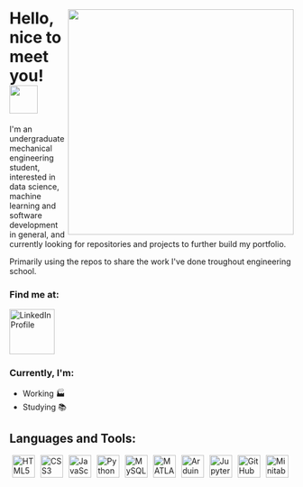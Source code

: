 <img style="margin-top: 40px;" align="right" width="400px" src="https://media0.giphy.com/media/v1.Y2lkPTc5MGI3NjExMXpldTJsaXJhemV1cGN4bnY1bHl5d2Y5cW12bW90Zm4ya3R3YncxdiZlcD12MV9pbnRlcm5hbF9naWZfYnlfaWQmY3Q9Zw/bGgsc5mWoryfgKBx1u/giphy.gif">

# Hello, nice to meet you! <img width="50px" src="https://camo.githubusercontent.com/e8e7b06ecf583bc040eb60e44eb5b8e0ecc5421320a92929ce21522dbc34c891/68747470733a2f2f6d656469612e67697068792e636f6d2f6d656469612f6876524a434c467a6361737252346961377a2f67697068792e676966">
  I'm an undergraduate mechanical engineering student, interested in data science, machine learning and software development in general, and currently looking for repositories and projects to further build my portfolio.
  
  Primarily using the repos to share the work I've done troughout engineering school.
### Find me at:
  <a href="https://www.linkedin.com/in/vitor-nakayama/">
    <img src="https://img.shields.io/badge/LinkedIn-0077B5?style=for-the-badge&logo=linkedin&logoColor=white" alt="LinkedIn Profile" width="80px">
  </a>
</h3>

### Currently, I'm:
  - Working 🏭
  - Studying 📚

<h2>Languages and Tools:</h2>
<img align="left" style="margin: 0px 5px;" alt="HTML5" width="40px" src="https://cdn.jsdelivr.net/gh/devicons/devicon/icons/html5/html5-plain-wordmark.svg" />
<img align="left" style="margin: 0px 5px;" alt="CSS3" width="40px" src="https://cdn.jsdelivr.net/gh/devicons/devicon/icons/css3/css3-plain-wordmark.svg" />
<img align="left" style="margin: 0px 5px;" alt="JavaScript" width="40px" src="https://cdn.jsdelivr.net/gh/devicons/devicon/icons/javascript/javascript-original.svg" />
<img align="left" style="margin: 0px 5px;" alt="Python" width="40px" src="https://cdn.jsdelivr.net/gh/devicons/devicon/icons/python/python-original.svg">
<img align="left" style="margin: 0px 5px;" alt="MySQL" width="40px" src="https://cdn.jsdelivr.net/gh/devicons/devicon/icons/mysql/mysql-plain-wordmark.svg">
<img align="left" style="margin: 0px 5px;" alt="MATLAB" width="40px" src="https://cdn.jsdelivr.net/gh/devicons/devicon/icons/matlab/matlab-original.svg">
<img align="left" style="margin: 0px 5px;" alt="Arduino" width="40px" src="https://cdn.jsdelivr.net/gh/devicons/devicon/icons/arduino/arduino-original.svg">
<img align="left" style="margin: 0px 5px;" alt="Jupyter" width="40px" src="https://cdn.jsdelivr.net/gh/devicons/devicon/icons/jupyter/jupyter-original.svg">
<img align="left" style="margin: 0px 5px;" alt="GitHub" width="40px" src="https://cdn.jsdelivr.net/gh/devicons/devicon/icons/github/github-original.svg">
<img align="left" style="margin: 0px 5px;" alt="Minitab" width="40px" src="https://cdn.jsdelivr.net/gh/devicons/devicon/icons/minitab/minitab-original.svg">

<!---
vtnaka/vtnaka is a ✨ special ✨ repository because its `README.md` (this file) appears on your GitHub profile.
You can click the Preview link to take a look at your changes.
--->
